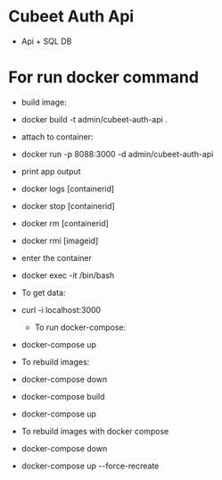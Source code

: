 # Cubeet Auth Api
- Api + SQL DB

# For run docker command
- build image:
- docker build -t admin/cubeet-auth-api .	

- attach to container:
- docker run -p 8088:3000 -d admin/cubeet-auth-api

- print app output	
- docker logs [containerid]	
- docker stop [containerid]	
- docker rm [containerid]	
- docker rmi [imageid]	

- enter the container	
- docker exec -it <container id> /bin/bash	

- To get data:
- curl -i localhost:3000

  - To run docker-compose:	
- docker-compose up	

- To rebuild images:	
- docker-compose down	
- docker-compose build	
- docker-compose up	

- To rebuild images with docker compose
- docker-compose down	
- docker-compose up --force-recreate
